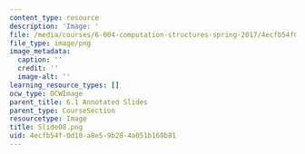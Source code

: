 ```yaml
---
content_type: resource
description: 'Image: '
file: /media/courses/6-004-computation-structures-spring-2017/4ecfb54f0d10a8e59b284a051b168b81_Slide08.png
file_type: image/png
image_metadata:
  caption: ''
  credit: ''
  image-alt: ''
learning_resource_types: []
ocw_type: OCWImage
parent_title: 6.1 Annotated Slides
parent_type: CourseSection
resourcetype: Image
title: Slide08.png
uid: 4ecfb54f-0d10-a8e5-9b28-4a051b168b81
---
```

